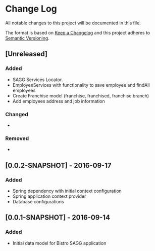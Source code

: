 # Change Log
All notable changes to this project will be documented in this file.

The format is based on [Keep a Changelog](http://keepachangelog.com/) 
and this project adheres to [Semantic Versioning](http://semver.org/).

## [Unreleased]
### Added
- SAGG Services Locator.
- EmployeeServices with functionality to save employee and findAll employees
- Create Franchise model (franchise, franchised, franchise branch)
- Add employees address and job information

### Changed
-

### Removed
-

## [0.0.2-SNAPSHOT] - 2016-09-17
### Added
- Spring dependency with initial context configuration
- Spring application context provider
- Database configurations 

## [0.0.1-SNAPSHOT] - 2016-09-14
### Added
- Initial data model for Bistro SAGG application
